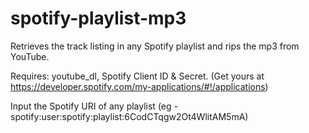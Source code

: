 # spotify-playlist-mp3
Retrieves the track listing in any Spotify playlist and rips the mp3 from YouTube.

Requires: youtube_dl, Spotify Client ID & Secret. (Get yours at https://developer.spotify.com/my-applications/#!/applications)

Input the Spotify URI of any playlist (eg - spotify:user:spotify:playlist:6CodCTqgw2Ot4WlitAM5mA)



